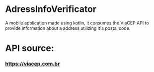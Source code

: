 # AdressInfoVerificator
A mobile application made using kotlin, it consumes the ViaCEP API to provide information about a address utilizing it's postal code.

# API source:
### https://viacep.com.br
